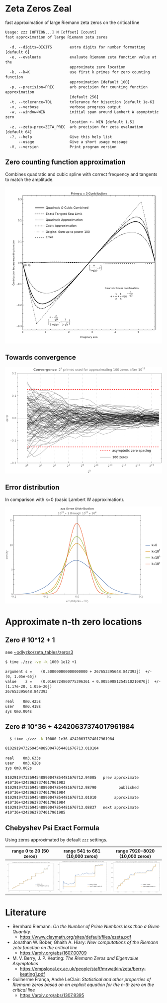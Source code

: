 # Zeta Zeros Zeal
fast approximation of large Riemann zeta zeros on the critical line

```text
Usage: zzz [OPTION...] N [offset] [count]
fast approximation of large Riemann zeta zeros

  -d, --digits=DIGITS        extra digits for number formatting [default 6]
  -e, --evaluate             evaluate Riemann zeta function value at the
                             approximate zero location
  -k, --k=K                  use first k primes for zero counting function
                             approximation [default 100]
  -p, --precision=PREC       arb precision for counting function approximation
                             [default 256]
  -t, --tolerance=TOL        tolerance for bisection [default 1e-6]
  -v, --verbose              verbose progress output
  -w, --window=WIN           initial span around Lambert W asymptotic zero
                             location +- WIN [default 1.5]
  -z, --zeta-prec=ZETA_PREC  arb precision for zeta evaluation [default 64]
  -?, --help                 Give this help list
      --usage                Give a short usage message
  -V, --version              Print program version
```

## Zero counting function approximation

Combines quadratic and cubic spline with correct frequency and tangents to match the amplitude.

![waves](doc/waves.png)

## Towards convergence

![waves](doc/convergence.png)

## Error distribution

In comparison with k=0 (basic Lambert W approximation).

![errors](doc/errors.png)

# Approximate n-th zero locations

## Zero # 10^12 + 1

see [~odlyzko/zeta_tables/zeros3](https://www-users.cse.umn.edu/~odlyzko/zeta_tables/zeros3)

```bash
$ time ./zzz -ve -k 1000 1e12 +1
```

```
argument s = 	(0.500000000000000000 + 267653395648.847393j)  +/-  (0, 1.05e-65j)
value    z = 	(0.0166724860775396361 + 0.00559081254510210870j)  +/-  (1.17e-20, 1.05e-20j)
267653395648.847393

real	0m0.425s
user	0m0.418s
sys	0m0.004s
```

## Zero # 10^36 + 42420637374017961984

```bash
  $ time ./zzz -k 10000 1e36 42420637374017961984
```

```text
81029194732694548890047854481676713.010104

real	0m3.633s
user	0m3.620s
sys	0m0.002s
```

```
81029194732694548890047854481676712.94005   prev approximate     #10^36+42420637374017961983
81029194732694548890047854481676712.98790          published     #10^36+42420637374017961984
81029194732694548890047854481676713.01010        approximate     #10^36+42420637374017961984
81029194732694548890047854481676713.08837   next approximate     #10^36+42420637374017961985
```

## Chebyshev Psi Exact Formula

Using zeros approximated by default `zzz` settings.

range 0 to 20  (50 zeros)          | range 541 to 661 (10,000 zeros)                        | range 7920-8020 (10,000 zeros)  
:---------------------------------:|:------------------------------------------------------:|:--------------------------------------:
![](doc/psi-50-zeros-k100-p1.png)  |          ![](doc/psi-10k-zeros-k100-p100.png)          | ![](doc/psi-10k-zeros-k100-p1000.png)


# Literature

* Bernhard Riemann: *On the Number of Prime Numbers less than a Given Quantity*.
  * https://www.claymath.org/sites/default/files/ezeta.pdf
* Jonathan W. Bober, Ghaith A. Hiary: *New computations of the Riemann zeta function on the critical line*
  * https://arxiv.org/abs/1607.00709
* M. V. Berry, J. P. Keating: *The Riemann Zeros and Eigenvalue Asymptotics*
  * https://empslocal.ex.ac.uk/people/staff/mrwatkin/zeta/berry-keating1.pdf
* Guilherme França, André LeClair: *Statistical and other properties of Riemann zeros based on an explicit equation for the n-th zero on the critical line*
  * https://arxiv.org/abs/1307.8395